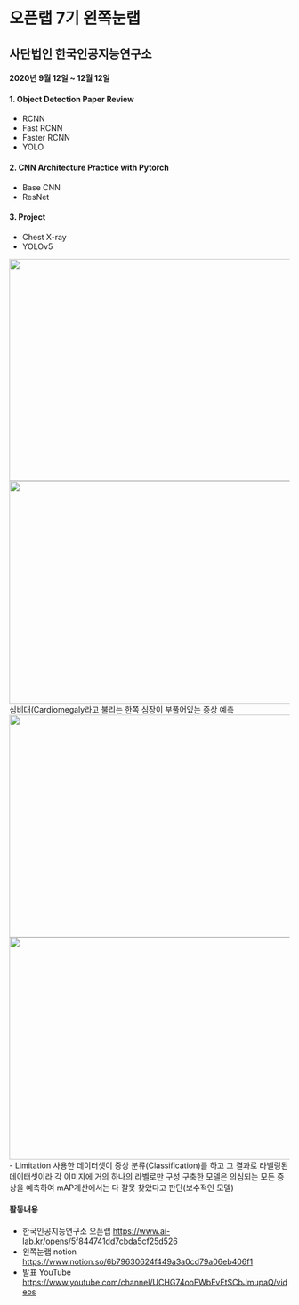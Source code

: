# 오픈랩 7기 왼쪽눈랩
## 사단법인 한국인공지능연구소

#### 2020년 9월 12일 ~ 12월 12일

#### 1. Object Detection Paper Review
- RCNN
- Fast RCNN
- Faster RCNN
- YOLO

#### 2. CNN Architecture Practice with Pytorch
- Base CNN
- ResNet

#### 3. Project
- Chest X-ray
- YOLOv5
<img src="https://user-images.githubusercontent.com/71136942/102185344-44ac0a80-3ef4-11eb-94d8-ae99b739dd04.png" width="700" height="400">
<img src="https://user-images.githubusercontent.com/71136942/102185345-4544a100-3ef4-11eb-8a76-2fcf136e4897.png" width="700" height="400">
심비대(Cardiomegaly라고 불리는 한쪽 심장이 부풀어있는 증상 예측
<img src="https://user-images.githubusercontent.com/71136942/102185347-45dd3780-3ef4-11eb-82d2-bbf7e1337cca.png" width="700" height="400">
<img src="https://user-images.githubusercontent.com/71136942/102185342-437add80-3ef4-11eb-88d8-961aa5b3c35b.png" width="700" height="400">
- Limitation
사용한 데이터셋이 증상 분류(Classification)를 하고 그 결과로 라벨링된 데이터셋이라 각 이미지에 거의 하나의 라벨로만 구성
구축한 모델은 의심되는 모든 증상을 예측하여 mAP계산에서는 다 잘못 찾았다고 판단(보수적인 모델)


#### 활동내용
- 한국인공지능연구소 오픈랩
https://www.ai-lab.kr/opens/5f844741dd7cbda5cf25d526
- 왼쪽눈랩 notion
https://www.notion.so/6b79630624f449a3a0cd79a06eb406f1
- 발표 YouTube
https://www.youtube.com/channel/UCHG74ooFWbEvEtSCbJmupaQ/videos
